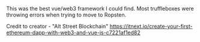 This was the best vue/web3 framework I could find.  Most truffleboxes were throwing errors when trying to move to Ropsten.

Credit to creator - "Alt Street Blockchain"
https://itnext.io/create-your-first-ethereum-dapp-with-web3-and-vue-js-c7221af1ed82
